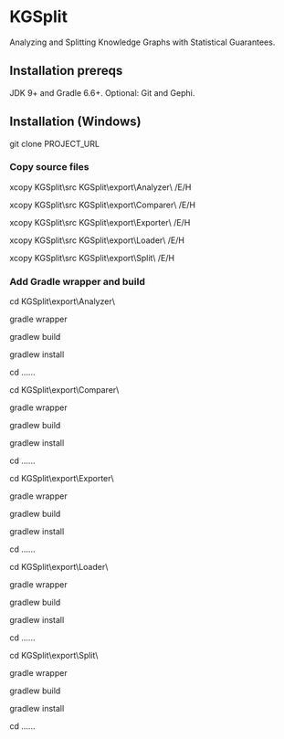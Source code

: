 # KGSplit
Analyzing and Splitting Knowledge Graphs with Statistical Guarantees.

## Installation prereqs
JDK 9+ and Gradle 6.6+. Optional: Git and Gephi.

## Installation (Windows)

git clone PROJECT_URL

### Copy source files

xcopy KGSplit\src KGSplit\export\Analyzer\ /E/H

xcopy KGSplit\src KGSplit\export\Comparer\ /E/H

xcopy KGSplit\src KGSplit\export\Exporter\ /E/H

xcopy KGSplit\src KGSplit\export\Loader\ /E/H

xcopy KGSplit\src KGSplit\export\Split\ /E/H

### Add Gradle wrapper and build

cd KGSplit\export\Analyzer\

gradle wrapper

gradlew build

gradlew install

cd ..\..\..


cd KGSplit\export\Comparer\

gradle wrapper

gradlew build

gradlew install

cd ..\..\..


cd KGSplit\export\Exporter\

gradle wrapper

gradlew build

gradlew install

cd ..\..\..


cd KGSplit\export\Loader\

gradle wrapper

gradlew build

gradlew install

cd ..\..\..


cd KGSplit\export\Split\

gradle wrapper

gradlew build

gradlew install

cd ..\..\..
